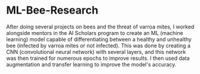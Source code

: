 # ML-Bee-Research
After doing several projects on bees and the threat of varroa mites, I worked alongside mentors in the AI Scholars program to create an ML (machine learning) model capable of differentiating between a healthy and unhealthy bee (infected by varroa mites or not infected). This was done by creating a CNN (convolutional neural network) with several layers, and this network was then trained for numerous epochs to improve results. I then used data augmentation and transfer learning to improve the model's accuracy.
